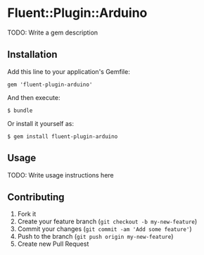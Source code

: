 # Fluent::Plugin::Arduino

TODO: Write a gem description

## Installation

Add this line to your application's Gemfile:

    gem 'fluent-plugin-arduino'

And then execute:

    $ bundle

Or install it yourself as:

    $ gem install fluent-plugin-arduino

## Usage

TODO: Write usage instructions here

## Contributing

1. Fork it
2. Create your feature branch (`git checkout -b my-new-feature`)
3. Commit your changes (`git commit -am 'Add some feature'`)
4. Push to the branch (`git push origin my-new-feature`)
5. Create new Pull Request
